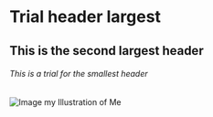 # Trial header largest

## This is the second largest header

###### This is a trial for the smallest header

![Image my Illustration of Me](https://scontent.fmnl33-1.fna.fbcdn.net/v/t39.30808-6/476232129_957082363288659_4592831552184834574_n.jpg?_nc_cat=100&ccb=1-7&_nc_sid=a5f93a&_nc_eui2=AeG0FKSlycqbNdd0Gy43MAgr_lIXqHI34Tf-UheocjfhN8rWdeWSFmuXxBWEE4VBg9D_qD4uT0rpkSJbGG_Gvyqu&_nc_ohc=RB5hY6MbZVUQ7kNvwFx6sUg&_nc_oc=AdldkTE5eeU9q6tk6EfEfY7yhtJdnY-Vp-kjEcorB5mpTlAmiV9NQPVYABTYQhNuqv8&_nc_zt=23&_nc_ht=scontent.fmnl33-1.fna&_nc_gid=7-jUO5k_kHzlbPrBLBkffw&oh=00_AfKwn4xHmjqLHnAvqxIIPRx7RjSdFoyga-ZP-WDTm36PhA&oe=68236B97)
